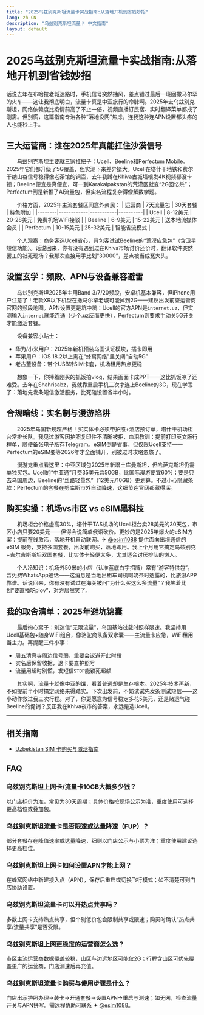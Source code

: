 ```yaml
---
title: "2025乌兹别克斯坦流量卡实战指南:从落地开机到省钱妙招"
lang: zh-CN
description: "乌兹别克斯坦流量卡 中文指南"
layout: default
---
```

# 2025乌兹别克斯坦流量卡实战指南:从落地开机到省钱妙招

话说去年在布哈拉老城迷路时，手机信号突然抽风，差点错过最后一班回撒马尔罕的火车——这让我彻底明白，流量卡真是中亚旅行的命脉啊。2025年去乌兹别克斯坦，网络依赖度比疫情前高了不止一倍，视频直播订民宿、实时翻译菜单都成了刚需。但别慌，这篇指南专治各种“落地没网”焦虑，连我这种连APN设置都头疼的人也能秒上手。

## 三大运营商：谁在2025年真能扛住沙漠信号

　　乌兹别克斯坦主要就三家扛把子：Ucell、Beeline和Perfectum Mobile。2025年它们都升级了5G覆盖，但实测下来差异挺大。Ucell在塔什干地铁和费尔干纳山谷信号稳得像老茶馆的铜壶，去年我蹲在Khiva古城墙根发4K视频都没卡顿；Beeline便宜是真便宜，可一到Karakalpakstan的荒漠区就变“2G回忆杀”；Perfectum倒是新推了AI流量包，但实名流程复杂得像解数学题。

　　价格方面，2025年主流套餐区间意外亲民：
| 运营商 | 7天流量包 | 30天套餐 | 特色附加 |
|--------|------------|-----------|----------|
| Ucell | 8-12美元 | 20-28美元 | 免费机场WiFi接驳 |
| Beeline | 6-9美元 | 15-22美元 | 送本地流媒体会员 |
| Perfectum | 10-15美元 | 25-32美元 | 智能省流模式 |

　　个人观察：商务客选Ucell省心，背包客试试Beeline的“荒漠应急包”（含卫星短信功能）。话说回来，你有没有遇到过在Khiva市场讨价还价时，翻译软件突然罢工的社死现场？我那次直接用手比划“30000”，差点被当成冤大头。

## 设置玄学：频段、APN与设备兼容避雷

　　乌兹别克斯坦2025年主用Band 3/7/20频段，安卓机基本兼容，但iPhone用户注意了！老款XR以下机型在撒马尔罕老城可能掉到2G——建议出发前查运营商官网的频段地图。APN设置更是坑中坑：Ucell的官方APN是`internet.uz`，但实测输入`internet`就能连通（少个.uz反而更快），Perfectum则要求手动关5G开关才能激活套餐。

　　设备兼容小贴士：
  - 华为/小米用户：2025年新机预装乌国认证模块，插卡即用
  - 苹果用户：iOS 18.2以上需在“蜂窝网络”里关闭“自动5G”
  - 老古董设备：带个USB转SIM卡套，机场租用热点更稳

　　想象一下，你捧着刚买的抓饭拍vlog，结果画面卡成PPT——这比抓饭凉了还难受。去年在Shahrisabz，我就靠重启手机三次才连上Beeline的3G，现在学乖了：落地先发条短信激活服务，比死磕设置省半小时。

## 合规暗线：实名制与漫游陷阱

　　2025年乌国新规超严格！买实体卡必须带护照+酒店预订单，塔什干机场柜台常排长队。我见过游客因护照复印件不清晰被拒，血泪教训：提前打印英文版行程单，顺便备张电子版存Telegram。eSIM倒是省事，但仅限Ucell支持——Perfectum的eSIM要等2026年才全面铺开，别被过时攻略忽悠了。

　　漫游党重点看这里：中亚区域包2025年新增土库曼斯坦，但哈萨克斯坦仍需单独买包。Ucell的“中亚通”月费35美元含50GB，比国际漫游便宜60%；要是只去乌国周边，Beeline的“丝路轻量包”（12美元/10GB）更划算。不过小心隐藏条款：Perfectum的套餐在努库斯市外自动降速，这细节连官网都藏得深。

## 购买实操：机场vs市区 vs eSIM黑科技

　　机场柜台价格虚高30%，塔什干TAS机场的Ucell柜台卖28美元的30天包，市区小店只要20美元——但得会说简单俄语砍价。更妙的是2025年爆火的eSIM方案：提前在线激活，落地开机自动联网。✈ [@esim1088](https://t.me/s/esim1088) 提供面向出境通信的 eSIM 服务，支持多国套餐，出发前购买，落地即用。我上个月用它搞定乌兹别克+吉尔吉斯斯坦双国套餐，比实体卡轻便太多，尤其适合讨厌排队的懒人。

　　个人冷知识：机场外50米的小店（认准蓝底白字招牌）常有“游客特供包”，含免费WhatsApp通话——这消息是当地出租车司机喝奶茶时透露的，比旅游APP靠谱。话说回来，你有没有试过在海关被问“为什么买这么多流量”？我笑着比划“要直播吃plov”，对方居然笑了。

## 我的取舍清单：2025年避坑锦囊

　　最后掏心窝子：别迷信“无限流量”，乌国基站过载时照样限速。我坚持用Ucell基础包+随身WiFi组合，像骆驼商队备双水囊——主流量卡应急，WiFi租用当主力。再提醒三件小事：
  - 周五清真寺周边信号弱，重要会议避开此时段
  - 实名后保留收据，退卡要查护照号
  - 流量用超时别慌，发短信`STOP`能锁死超额

　　其实啊，流量卡就像中亚的馕，看着普通却是生存根本。2025年技术再新，不如提前半小时搞定网络来得踏实。下次出发前，不妨试试先发条测试短信——这小动作救过我三次行程。对了，你更愿意为信号稳定多花5美元，还是赌运气碰Beeline的促销？反正我在Khiva夜市的答案，永远是选Ucell。

<!-- crosslink -->
---

## 相关指南

- [Uzbekistan SIM 卡购买与激活指南](https://faciylike.github.io/uzbekistan-sim-guides)

<!-- BEGIN_UZBEKISTAN_FAQ -->
## FAQ

### 乌兹别克斯坦上网卡/流量卡10GB大概多少钱？
以门店标价为准，常见为30天周期；具体价格按现场公示为准，重度使用可选择更高档位或叠加包。

### 乌兹别克斯坦流量卡是否限速或达量降速（FUP）？
部分套餐存在峰值速率或达量降速，细则以门店公示与小票为准；重度使用建议选择更高档位。

### 乌兹别克斯坦上网卡如何设置APN才能上网？
在蜂窝网络中新建接入点（APN），保存后重启或切换飞行模式；如不清楚可到门店协助设置。

### 乌兹别克斯坦流量卡可以开热点共享吗？
多数上网卡支持热点共享，但个别低价包会限制共享或限速；购买时确认“热点共享/流量共享”是否受限。

### 乌兹别克斯坦上网更稳定的运营商怎么选？
市区主流运营商数据覆盖较稳，山区与边远地区可能仅2G；行程含山区可优先覆盖更广的运营商，门店测速后再充值。

### 乌兹别克斯坦流量卡购买与使用步骤是什么？
门店出示护照办理→装卡→开通套餐→设置APN→重启与测速；如无网，检查流量开关与APN拼写。需远程协助可联系 ✈ [@esim1088](https://t.me/s/esim1088)。

<script type="application/ld+json">
{"@context": "https://schema.org", "@type": "FAQPage", "mainEntity": [{"@type": "Question", "name": "乌兹别克斯坦上网卡/流量卡10GB大概多少钱？", "acceptedAnswer": {"@type": "Answer", "text": "以门店标价为准，常见为30天周期；具体价格按现场公示为准，重度使用可选择更高档位或叠加包。"}}, {"@type": "Question", "name": "乌兹别克斯坦流量卡是否限速或达量降速（FUP）？", "acceptedAnswer": {"@type": "Answer", "text": "部分套餐存在峰值速率或达量降速，细则以门店公示与小票为准；重度使用建议选择更高档位。"}}, {"@type": "Question", "name": "乌兹别克斯坦上网卡如何设置APN才能上网？", "acceptedAnswer": {"@type": "Answer", "text": "在蜂窝网络中新建接入点（APN），保存后重启或切换飞行模式；如不清楚可到门店协助设置。"}}, {"@type": "Question", "name": "乌兹别克斯坦流量卡可以开热点共享吗？", "acceptedAnswer": {"@type": "Answer", "text": "多数上网卡支持热点共享，但个别低价包会限制共享或限速；购买时确认“热点共享/流量共享”是否受限。"}}, {"@type": "Question", "name": "乌兹别克斯坦上网更稳定的运营商怎么选？", "acceptedAnswer": {"@type": "Answer", "text": "市区主流运营商数据覆盖较稳，山区与边远地区可能仅2G；行程含山区可优先覆盖更广的运营商，门店测速后再充值。"}}, {"@type": "Question", "name": "乌兹别克斯坦流量卡购买与使用步骤是什么？", "acceptedAnswer": {"@type": "Answer", "text": "门店出示护照办理→装卡→开通套餐→设置APN→重启与测速；如无网，检查流量开关与APN拼写。需远程协助可联系 ✈ @esim1088。"}}]}
</script>
<!-- END_UZBEKISTAN_FAQ -->
